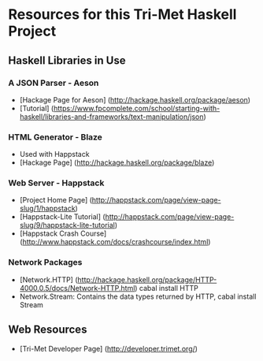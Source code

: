# Resources for this Tri-Met Haskell Project
## Haskell Libraries in Use
### A JSON Parser - Aeson
* [Hackage Page for Aeson] (http://hackage.haskell.org/package/aeson)
* [Tutorial] (https://www.fpcomplete.com/school/starting-with-haskell/libraries-and-frameworks/text-manipulation/json)

### HTML Generator - Blaze
* Used with Happstack
* [Hackage Page] (http://hackage.haskell.org/package/blaze)

### Web Server - Happstack
* [Project Home Page] (http://happstack.com/page/view-page-slug/1/happstack)
* [Happstack-Lite Tutorial] (http://happstack.com/page/view-page-slug/9/happstack-lite-tutorial)
* [Happstack Crash Course] (http://www.happstack.com/docs/crashcourse/index.html)

### Network Packages
* [Network.HTTP] (http://hackage.haskell.org/package/HTTP-4000.0.5/docs/Network-HTTP.html) cabal install HTTP
* Network.Stream: Contains the data types returned by HTTP, cabal install Stream

## Web Resources
* [Tri-Met Developer Page] (http://developer.trimet.org/)


